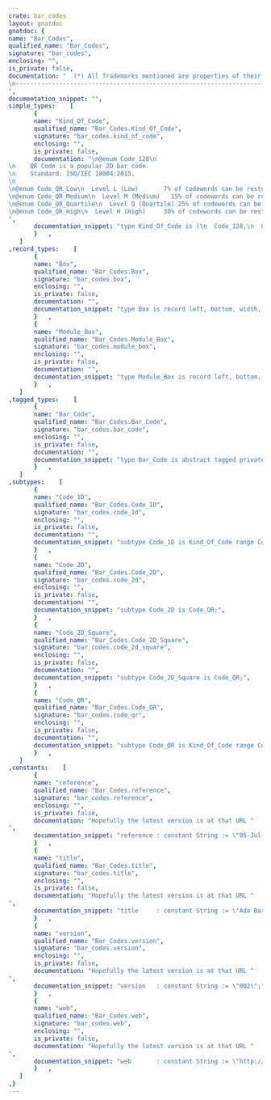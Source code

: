 ```yaml
---
crate: bar_codes
layout: gnatdoc
gnatdoc: {
name: "Bar_Codes",
qualified_name: "Bar_Codes",
signature: "bar_codes",
enclosing: "",
is_private: false,
documentation: "  (*) All Trademarks mentioned are properties of their respective owners.\n-----------------------------------------------------------------------------------",
documentation_snippet: "",
simple_types:    [
       {
       name: "Kind_Of_Code",
       qualified_name: "Bar_Codes.Kind_Of_Code",
       signature: "bar_codes.kind_of_code",
       enclosing: "",
       is_private: false,
       documentation: "\n@enum Code_128\n  \n    QR Code is a popular 2D bar code.\n    Standard: ISO/IEC 18004:2015.\n  \n@enum Code_QR_Low\n  Level L (Low)       7% of codewords can be restored.\n@enum Code_QR_Medium\n  Level M (Medium)   15% of codewords can be restored.\n@enum Code_QR_Quartile\n  Level Q (Quartile) 25% of codewords can be restored.\n@enum Code_QR_High\n  Level H (High)     30% of codewords can be restored.",
       documentation_snippet: "type Kind_Of_Code is (\n  Code_128,\n  Code_QR_Low,\n  Code_QR_Medium,\n  Code_QR_Quartile,\n  Code_QR_High\n);",
       }   ,
   ]
,record_types:    [
       {
       name: "Box",
       qualified_name: "Bar_Codes.Box",
       signature: "bar_codes.box",
       enclosing: "",
       is_private: false,
       documentation: "",
       documentation_snippet: "type Box is record left, bottom, width, height : Real; end record;",
       }   ,
       {
       name: "Module_Box",
       qualified_name: "Bar_Codes.Module_Box",
       signature: "bar_codes.module_box",
       enclosing: "",
       is_private: false,
       documentation: "",
       documentation_snippet: "type Module_Box is record left, bottom, width, height : Natural; end record;",
       }   ,
   ]
,tagged_types:    [
       {
       name: "Bar_Code",
       qualified_name: "Bar_Codes.Bar_Code",
       signature: "bar_codes.bar_code",
       enclosing: "",
       is_private: false,
       documentation: "",
       documentation_snippet: "type Bar_Code is abstract tagged private;",
       }   ,
   ]
,subtypes:    [
       {
       name: "Code_1D",
       qualified_name: "Bar_Codes.Code_1D",
       signature: "bar_codes.code_1d",
       enclosing: "",
       is_private: false,
       documentation: "",
       documentation_snippet: "subtype Code_1D is Kind_Of_Code range Code_128 .. Code_128;",
       }   ,
       {
       name: "Code_2D",
       qualified_name: "Bar_Codes.Code_2D",
       signature: "bar_codes.code_2d",
       enclosing: "",
       is_private: false,
       documentation: "",
       documentation_snippet: "subtype Code_2D is Code_QR;",
       }   ,
       {
       name: "Code_2D_Square",
       qualified_name: "Bar_Codes.Code_2D_Square",
       signature: "bar_codes.code_2d_square",
       enclosing: "",
       is_private: false,
       documentation: "",
       documentation_snippet: "subtype Code_2D_Square is Code_QR;",
       }   ,
       {
       name: "Code_QR",
       qualified_name: "Bar_Codes.Code_QR",
       signature: "bar_codes.code_qr",
       enclosing: "",
       is_private: false,
       documentation: "",
       documentation_snippet: "subtype Code_QR is Kind_Of_Code range Code_QR_Low  .. Code_QR_High;",
       }   ,
   ]
,constants:    [
       {
       name: "reference",
       qualified_name: "Bar_Codes.reference",
       signature: "bar_codes.reference",
       enclosing: "",
       is_private: false,
       documentation: "Hopefully the latest version is at that URL ^",
       documentation_snippet: "reference : constant String := \"05-Jul-2018\";",
       }   ,
       {
       name: "title",
       qualified_name: "Bar_Codes.title",
       signature: "bar_codes.title",
       enclosing: "",
       is_private: false,
       documentation: "Hopefully the latest version is at that URL ^",
       documentation_snippet: "title     : constant String := \"Ada Bar Codes\";",
       }   ,
       {
       name: "version",
       qualified_name: "Bar_Codes.version",
       signature: "bar_codes.version",
       enclosing: "",
       is_private: false,
       documentation: "Hopefully the latest version is at that URL ^",
       documentation_snippet: "version   : constant String := \"002\";",
       }   ,
       {
       name: "web",
       qualified_name: "Bar_Codes.web",
       signature: "bar_codes.web",
       enclosing: "",
       is_private: false,
       documentation: "Hopefully the latest version is at that URL ^",
       documentation_snippet: "web       : constant String := \"http://ada-bar-codes.sf.net/\";",
       }   ,
   ]
,}
---
```

